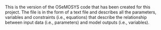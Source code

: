 This is the version of the OSeMOSYS code that has been created for this project. The file is in the form of a text file and describes all the parameters, variables and constraints (i.e., equations) that describe the relationship between input data (i.e., parameters) and model outputs (i.e., variables).
